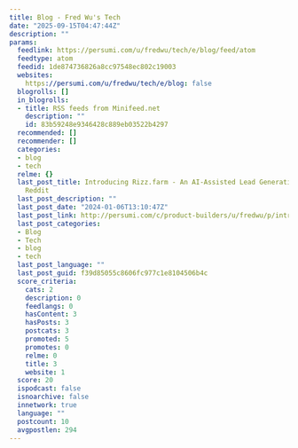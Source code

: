 ```yaml
---
title: Blog - Fred Wu's Tech
date: "2025-09-15T04:47:44Z"
description: ""
params:
  feedlink: https://persumi.com/u/fredwu/tech/e/blog/feed/atom
  feedtype: atom
  feedid: 1de874736826a8cc97548ec802c19003
  websites:
    https://persumi.com/u/fredwu/tech/e/blog: false
  blogrolls: []
  in_blogrolls:
  - title: RSS feeds from Minifeed.net
    description: ""
    id: 83b59248e9346428c889eb03522b4297
  recommended: []
  recommender: []
  categories:
  - blog
  - tech
  relme: {}
  last_post_title: Introducing Rizz.farm - An AI-Assisted Lead Generation Tool for
    Reddit
  last_post_description: ""
  last_post_date: "2024-01-06T13:10:47Z"
  last_post_link: http://persumi.com/c/product-builders/u/fredwu/p/introducing-rizz-farm-an-ai-assisted-lead-generation-tool-for-reddit
  last_post_categories:
  - Blog
  - Tech
  - blog
  - tech
  last_post_language: ""
  last_post_guid: f39d85055c8606fc977c1e8104506b4c
  score_criteria:
    cats: 2
    description: 0
    feedlangs: 0
    hasContent: 3
    hasPosts: 3
    postcats: 3
    promoted: 5
    promotes: 0
    relme: 0
    title: 3
    website: 1
  score: 20
  ispodcast: false
  isnoarchive: false
  innetwork: true
  language: ""
  postcount: 10
  avgpostlen: 294
---
```

